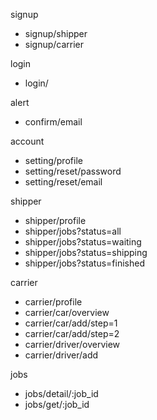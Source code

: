 signup
- signup/shipper
- signup/carrier

login
- login/

alert
- confirm/email

account 
- setting/profile
- setting/reset/password
- setting/reset/email

shipper
- shipper/profile
- shipper/jobs?status=all
- shipper/jobs?status=waiting
- shipper/jobs?status=shipping
- shipper/jobs?status=finished

carrier
- carrier/profile
- carrier/car/overview
- carrier/car/add/step=1
- carrier/car/add/step=2
- carrier/driver/overview
- carrier/driver/add

jobs
- jobs/detail/:job_id
- jobs/get/:job_id